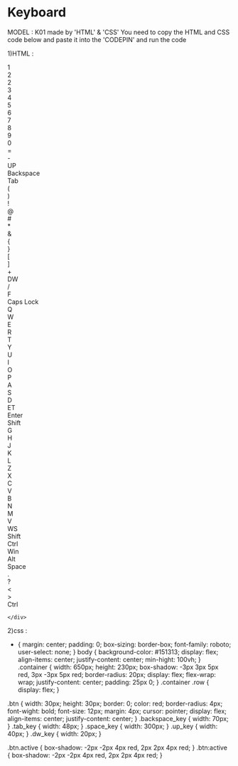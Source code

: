 # Keyboard
MODEL : K01 made by 'HTML' & 'CSS'
You need to copy the HTML and CSS code below and paste it into the 'CODEPIN' and run the code


1)HTML :

<div class="container">
  <div class="row">
    <div class="btn">1</div>
    <div class="btn">2</div>
    <div class="btn">2</div>
    <div class="btn">3</div>
    <div class="btn">4</div>
    <div class="btn">5</div>
    <div class="btn">6</div>
    <div class="btn">7</div>
    <div class="btn">8</div>
    <div class="btn">9</div>
    <div class="btn">0</div>
    <div class="btn">=</div>
    <div class="btn">-</div>
    <div class="btn up_key">UP</div>
    <div class="btn backspace_key">Backspace</div>
  </div>

  <div class="row">
    <div class="btn tab_key">Tab</div>
    <div class="btn">(</div>
    <div class="btn">)</div>
    <div class="btn">!</div>
    <div class="btn">@</div>
    <div class="btn">#</div>
    <div class="btn">*</div>
    <div class="btn">&</div>
    <div class="btn">{</div>
    <div class="btn">}</div>
    <div class="btn">[</div>
    <div class="btn">]</div>
    <div class="btn">+</div>
    <div class="btn">DW</div>
    <div class="btn">/</div>
    <div class="btn">F</div>

  </div>
  <div class="row">
    <div class="btn capslock_key=">Caps Lock</div>
    <div class="btn">Q</div>
    <div class="btn">W</div>
    <div class="btn">E</div>
    <div class="btn">R</div>
    <div class="btn">T</div>
    <div class="btn">Y</div>
    <div class="btn">U</div>
    <div class="btn">I</div>
    <div class="btn">O</div>
    <div class="btn">P</div>
    <div class="btn">A</div>
    <div class="btn">S</div>
    <div class="btn">D</div>
    <div class="btn">ET</div>
    <div class="btn enter_key">Enter</div>

  </div>
  <div class="row">
    <div class="btn shift_key">Shift</div>
    <div class="btn">G</div>
    <div class="btn">H</div>
    <div class="btn">J</div>
    <div class="btn">K</div>
    <div class="btn">L</div>
    <div class="btn">Z</div>
    <div class="btn">X</div>
    <div class="btn">C</div>
    <div class="btn">V</div>
    <div class="btn">B</div>
    <div class="btn">N</div>
    <div class="btn">M</div>
    <div class="btn">V</div>
    <div class="btn">WS</div>
    <div class="btn shift_key">Shift</div>

  </div>
  <div class="row">
    <div class="btn ctrl_key">Ctrl</div>
    <div class="btn">Win</div>
    <div class="btn">Alt</div>
    <div class="btn space_key">Space</div>
    <div class="btn">.</div>
    <div class="btn">?</div>
    <div class="btn"><</div>
        <div class="btn">></div>
        <div class="btn ctrl_key">Ctrl</div>

    </div>
  </div>

  2)css : 
  
* {
  margin: center;
  padding: 0;
  box-sizing: border-box;
  font-family: roboto;
  user-select: none;
}
body {
  background-color: #151313;
  display: flex;
  align-items: center;
  justify-content: center;
  min-hight: 100vh;
}
.container {
  width: 650px;
  height: 230px;
  box-shadow: -3px 3px 5px red, 3px -3px 5px red;
  border-radius: 20px;
  display: flex;
  flex-wrap: wrap;
  justify-content: center;
  padding: 25px 0;
}
.container .row {
  display: flex;
}

.btn {
  width: 30px;
  height: 30px;
  border: 0;
  color: red;
  border-radius: 4px;
  font-wight: bold;
  font-size: 12px;
  margin: 4px;
  cursor: pointer;
  display: flex;
  align-items: center;
  justify-content: center;
}
.backspace_key {
  width: 70px;
}
.tab_key {
  width: 48px;
}
.space_key {
  width: 300px;
}
.up_key {
  width: 40px;
}
.dw_key {
  width: 20px;
}

.btn.active {
  box-shadow: -2px -2px 4px red, 2px 2px 4px red;
}
.btn:active {
  box-shadow: -2px -2px 4px red, 2px 2px 4px red;
}


  
